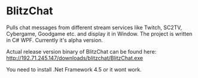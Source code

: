 BlitzChat
=========

Pulls chat messages from different stream services like Twitch, SC2TV, Cybergame, Goodgame etc. and display it in Window. The project is written in C# WPF. Currently it's alpha version. 

Actual release version binary of BlitzChat can be found here: http://192.71.245.147/downloads/blitzchat/BlitzChat.exe

You need to install .Net Framework 4.5 or it wont work.
